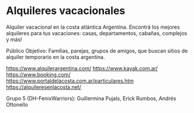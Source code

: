 # Alquileres vacacionales
Alquiler vacacional en la costa atlántica Argentina. Encontrá los mejores alquileres para tus vacaciones: casas, departamentos, cabañas, complejos y más!

Público Objetivo: Familias, parejas, grupos de amigos, que buscan sitios de alquiler temporario en la 
costa argentina.

https://www.alquilerargentina.com/
https://www.kayak.com.ar/
https://www.booking.com/
https://www.portaldelacosta.com.ar/particulares.htm
https://alquileresenlacosta.net/

Grupo 5 (DH-FenixWarriors): Guillermina Pujals, Erick Rumbos, Andrés Ottonello

